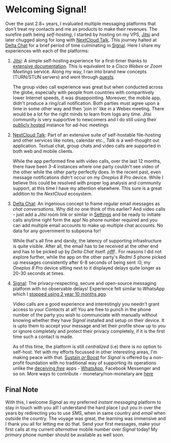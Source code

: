 # Welcoming Signal!

Over the past 2.8+ years, I evaluated multiple messaging platforms that don't treat my contacts and me as products to make their revenues. The surefire path being *self-hosting*, I started by hosting on my VPS, [Jitsi](https://meet.jit.si/) and later chugged along for long with [NextCloud Talk](nextcloud.com/talk). This journey halted at [Delta Chat](https://delta.chat/en/2020-07-30-summer-update#video-chats) for a brief period of time culminating in [Signal](signal.org/legal/#privacy-policy). Here I share my experiences with each of the platforms:

1. [Jitsi](https://meet.jit.si/): A simple self-hosting experience for a first-timer thanks to [extensive documentation](https://github.com/jitsi/jitsi-meet#running-your-own-instance). This is equivalent to a *Cisco Webex* or *Zoom Meetings* service. Along my way, I ran into brand new concepts (TURN/STUN servers) and went through [quests](https://community.jitsi.org/t/cannot-see-video-or-hear-audio-on-self-hosted-instance/16926/10?u=fossterer).

    The group video call experience was great but when conducted across the globe, especially with people from countries with comparitively lower Internet speeds, it was disappointing. Moreover, the mobile app, didn't produce a ring/call notification. Both parties must agree upon a time in some other way and then 'join in' like in a Webex meeting. There would be a lot for the right minds to learn from logs any time. Jitsi community is very supportive to newcomers and I do still using their [publicly hosted](https://jitsi.github.io/handbook/docs/devops-guide/devops-guide-start) instance for ad-hoc meetings

2. [NextCloud Talk](nextcloud.com/talk): Part of an extensive suite of self-hostable file-hosting and other services like notes, calendar etc., *Talk* is a well-thought out application. Textual chat, group chats and video calls are supported in both web and mobile clients.

    While the app performed fine with video calls, over the last 12 months, there have been 3-4 instances where one party couldn't see video of the other while the other party perfectly does. In the recent past, even message notifications didn't occur on my *Oneplus 8 Pro* device. While I believe this could be resolved with proper log analysis and community support, at this time I have my attention elsewhere. This sure is a great addition to the *NextCloud* ecosystem.

3. [Delta Chat](delta.chat): An ingenious concept to frame regular email messages as *chat conversations*. Why did no one think of this earlier? And video calls - just add a *Jitsi* room link or similar in [Settings](https://delta.chat/en/2020-07-30-summer-update#video-chats) and be ready to initiate calls anytime right form the app! No phone number required and you can add multiple email accounts to make up multiple chat accounts. No data for any government to subpeona for!

    While that's all fine and dandy, the latency of supporting infrastructure is quite visible. After all, the email has to be received at the other end and has to be picked up by *Delta Chat* itself. *pfff..* For reasons I did not explore further, while the app on the other party's *Redmi 5* phone picked up messages consistently after 6-8 seconds of being sent :O, my *Oneplus 8 Pro* device sitting next to it displayed delays quite longer as 20-30 seconds at times.

4. [Signal](signal.org/legal/#privacy-policy): The privacy-respecting, secure and open-source messaging platform with no observable delays! Experience felt similar to WhatsApp which I [stopped using 2 year 10 months ago](https://blog.fossterer.com/Technical/my-story-of-quitting-whatsapp.html). 

    Video calls are a good experience and interestingly you needn't grant access to your *Contacts* at all! You are free to punch in the phone number of the party you wish to communciate with manually without knowing whether they have *Signal* installed and setup on their device. It is upto them to accept your message and let their profile show up to you or ignore completely and protect their privacy completely, if it is the first time such a contact is made.

    As of this time, the platform is still *centralized* (i.e) there is no option to self-host. Yet with my efforts focussed in other interesting areas, I'm making peace with that. [Sustain *or* Boost](https://support.signal.org/hc/en-us/articles/4408365318426-Sustainers-Boost-Badges) for *Signal* is offered by a non-profit foundation with no traditional way of supporting its operations unlike the [deceiving *free*](https://www.vox.com/recode/2020/1/29/21111848/free-software-privacy-alternative-data) apps - [WhatsApp](https://theconversation.com/if-its-free-online-you-are-the-product-95182), Facebook Messenger and so on. More ways to contribute - monetary/non-monetary are [here](https://support.signal.org/hc/en-us/articles/360007319831-How-can-I-contribute-to-Signal-)

## Final Note
With this, I welcome *Signal* as my preferred *instant messaging* platform to stay in touch with you all! I understand the hard place I put you in over the years by redirecting you to use *SMS*, when in same country and *email* when outside the country. The voyage was great, the learning was immensive and I thank you all for letting me do that. Send your first messages, make your first calls at my current *alternative* mobile number over *Signal* today! My *primary* phone number should be available as well soon.